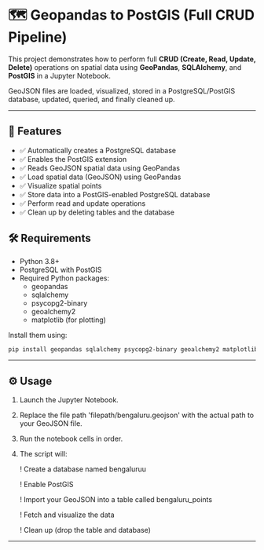 # 🗺️ Geopandas to PostGIS (Full CRUD Pipeline)

This project demonstrates how to perform full **CRUD (Create, Read, Update, Delete)** operations on spatial data using **GeoPandas**, **SQLAlchemy**, and **PostGIS** in a Jupyter Notebook.

GeoJSON files are loaded, visualized, stored in a PostgreSQL/PostGIS database, updated, queried, and finally cleaned up.

---
## 🚀 Features

- ✅ Automatically creates a PostgreSQL database
- ✅ Enables the PostGIS extension
- ✅ Reads GeoJSON spatial data using GeoPandas
- ✅ Load spatial data (GeoJSON) using GeoPandas
- ✅ Visualize spatial points
- ✅ Store data into a PostGIS-enabled PostgreSQL database
- ✅ Perform read and update operations
- ✅ Clean up by deleting tables and the database

## 🛠️ Requirements

- Python 3.8+
- PostgreSQL with PostGIS
- Required Python packages:
  - geopandas
  - sqlalchemy
  - psycopg2-binary
  - geoalchemy2
  - matplotlib (for plotting)

Install them using:

```bash
pip install geopandas sqlalchemy psycopg2-binary geoalchemy2 matplotlib
```
---
## ⚙️ Usage

1. Launch the Jupyter Notebook.

2. Replace the file path 'filepath/bengaluru.geojson' with the actual path to your GeoJSON file.

3. Run the notebook cells in order.

4. The script will:

    ! Create a database named bengaluruu
  
    !  Enable PostGIS
  
    ! Import your GeoJSON into a table called bengaluru_points
  
    ! Fetch and visualize the data
  
    ! Clean up (drop the table and database)
  
---
